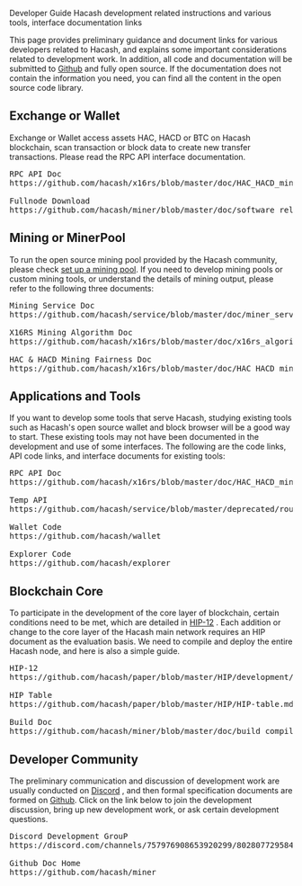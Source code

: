 Developer Guide
Hacash development related instructions and various tools, interface documentation links




This page provides preliminary guidance and document links for various developers related to Hacash, and explains some important considerations related to development work. In addition, all code and documentation will be submitted to [Github](https://github.com/hacash/miner) and fully open source. If the documentation does not contain the information you need, you can find all the content in the open source code library.


## Exchange or Wallet

Exchange or Wallet access assets HAC, HACD or BTC on Hacash blockchain, scan transaction or block data to create new transfer transactions. Please read the RPC API interface documentation.

<pre class="links">
RPC API Doc
https://github.com/hacash/x16rs/blob/master/doc/HAC_HACD_mining_fairness_description.en.md

Fullnode Download
https://github.com/hacash/miner/blob/master/doc/software_release_log.md
</pre>


## Mining or MinerPool

To run the open source mining pool provided by the Hacash community, please check [set up a mining pool](/doc/mining-pool). If you need to develop mining pools or custom mining tools, or understand the details of mining output, please refer to the following three documents:

<pre class="links">
Mining Service Doc
https://github.com/hacash/service/blob/master/doc/miner_service_api.cn.md

X16RS Mining Algorithm Doc
https://github.com/hacash/x16rs/blob/master/doc/x16rs_algorithm_description.cn.md

HAC & HACD Mining Fairness Doc
https://github.com/hacash/x16rs/blob/master/doc/HAC_HACD_mining_fairness_description.cn.md
</pre>


## Applications and Tools

If you want to develop some tools that serve Hacash, studying existing tools such as Hacash's open source wallet and block browser will be a good way to start. These existing tools may not have been documented in the development and use of some interfaces. The following are the code links, API code links, and interface documents for existing tools:

<pre class="links">
RPC API Doc
https://github.com/hacash/x16rs/blob/master/doc/HAC_HACD_mining_fairness_description.en.md

Temp API
https://github.com/hacash/service/blob/master/deprecated/routes.go

Wallet Code
https://github.com/hacash/wallet

Explorer Code
https://github.com/hacash/explorer
</pre>


## Blockchain Core

To participate in the development of the core layer of blockchain, certain conditions need to be met, which are detailed in [HIP-12](https://github.com/hacash/paper/blob/master/HIP/development/HIP-12_Hacash_development_workflow_and_code_permission.pdf) . Each addition or change to the core layer of the Hacash main network requires an HIP document as the evaluation basis. We need to compile and deploy the entire Hacash node, and here is also a simple guide.
<pre class="links">
HIP-12
https://github.com/hacash/paper/blob/master/HIP/development/HIP-12_Hacash_development_workflow_and_code_permission.pdf

HIP Table
https://github.com/hacash/paper/blob/master/HIP/HIP-table.md

Build Doc
https://github.com/hacash/miner/blob/master/doc/build_compilation_en.md
</pre>


## Developer Community

The preliminary communication and discussion of development work are usually conducted on [Discord](https://discord.gg/evtt4bDfKu) , and then formal specification documents are formed on [Github](https://github.com/hacash). Click on the link below to join the development discussion, bring up new development work, or ask certain development questions.

<pre class="links">
Discord Development GrouP
https://discord.com/channels/757976908653920299/802807729584209920

Github Doc Home
https://github.com/hacash/miner
</pre>